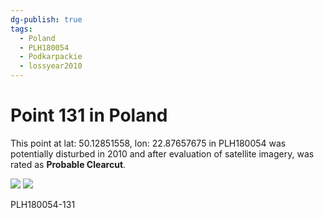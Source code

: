```yaml
---
dg-publish: true
tags:
  - Poland
  - PLH180054
  - Podkarpackie
  - lossyear2010
---
```


# Point 131 in Poland

This point at lat: 50.12851558, lon: 22.87657675 in PLH180054 was potentially disturbed in 2010 and after evaluation of satellite imagery, was rated as **Probable Clearcut**.

<div class='juxtapose' data-showcredits='false'>
<img src='https://baserow-backend-production20240528124524339000000001.s3.amazonaws.com/user_files/mMw5w5kbPEs1mWyIwrpWmOLpv2HaihdH_3ee0af9a0529b2e0141fcc2de2cbffd091e40d4d54155c35bef85ca8d856d93e.png' data-label='October 2008' />
<img src='https://baserow-backend-production20240528124524339000000001.s3.amazonaws.com/user_files/2WGkFTiJyBqJD6A8fVkeGt1P2JsWajmM_be458dd347e5624e1d64868a894b0db62bdc706958288cf0efbca29c2c529aea.png' data-label='April 2018' />
</div>

PLH180054-131